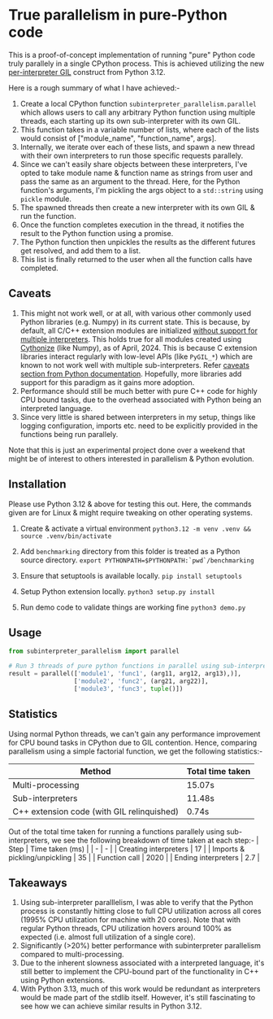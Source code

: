 # True parallelism in pure-Python code

This is a proof-of-concept implementation of running "pure" Python code truly parallely in a single CPython process. This is achieved utilizing the new [per-interpreter GIL](https://peps.python.org/pep-0684/) construct from Python 3.12.

Here is a rough summary of what I have achieved:-

1. Create a local CPython function `subinterpreter_parallelism.parallel` which allows users to call any arbitrary Python function using multiple threads, each starting up its own sub-interpreter with its own GIL.
1. This function takes in a variable number of lists, where each of the lists would consist of ["module_name", "function_name", args].
1. Internally, we iterate over each of these lists, and spawn a new thread with their own interpreters to run those specific requests parallely.
1. Since we can't easily share objects between these interpreters, I've opted to take module name & function name as strings from user and pass the same as an argument to the thread. Here, for the Python function's arguments, I'm pickling the args object to a `std::string` using `pickle` module.
1. The spawned threads then create a new interpreter with its own GIL & run the function.
1. Once the function completes execution in the thread, it notifies the result to the Python function using a promise.
1. The Python function then unpickles the results as the different futures get resolved, and add them to a list.
1. This list is finally returned to the user when all the function calls have completed.

## Caveats

1. This might not work well, or at all, with various other commonly used Python libraries (e.g. Numpy) in its current state. This is because, by default, all C/C++ extension modules are initialized [without support for multiple interpreters](https://docs.python.org/3/c-api/module.html#c.Py_mod_multiple_interpreters). This holds true for all modules created using [Cythonize](https://github.com/cython/cython/blob/368bbde62565f8798e061754caf60c94107f2d8c/Cython/Compiler/ModuleNode.py#L3547) (like Numpy), as of April, 2024. This is because C extension libraries interact regularly with low-level APIs (like `PyGIL_*`) which are known to not work well with multiple sub-interpreters. Refer [caveats section from Python documentation](https://docs.python.org/3/c-api/init.html#bugs-and-caveats). Hopefully, more libraries add support for this paradigm as it gains more adoption.
2. Performance should still be much better with pure C++ code for highly CPU bound tasks, due to the overhead associated with Python being an interpreted language.
3. Since very little is shared between interpreters in my setup, things like logging configuration, imports etc. need to be explicitly provided in the functions being run parallely.

Note that this is just an experimental project done over a weekend that might be of interest to others interested in parallelism & Python evolution.


## Installation
Please use Python 3.12 & above for testing this out.
Here, the commands given are for Linux & might require tweaking on other operating systems.

1. Create & activate a virtual environment 
`python3.12 -m venv .venv && source .venv/bin/activate`

1. Add `benchmarking` directory from this folder is treated as a Python source directory. 
```export PYTHONPATH=$PYTHONPATH:`pwd`/benchmarking```

1. Ensure that setuptools is available locally.
`pip install setuptools`

1. Setup Python extension locally.
`python3 setup.py install`

1. Run demo code to validate things are working fine
`python3 demo.py`

## Usage
```py
from subinterpreter_parallelism import parallel

# Run 3 threads of pure python functions in parallel using sub-interpreters.
result = parallel(['module1', 'func1', (arg11, arg12, arg13),)],
                  ['module2', 'func2', (arg21, arg22)],
                  ['module3', 'func3', tuple()])
```


## Statistics
Using normal Python threads, we can't gain any performance improvement for CPU bound tasks in CPython due to GIL contention. Hence, comparing parallelism using a simple factorial function, we get the following statistics:-

| Method | Total time taken | 
| - | - |
Multi-processing | 15.07s
Sub-interpreters | 11.48s |
C++ extension code (with GIL relinquished) |  0.74s 

Out of the total time taken for running a functions parallely using sub-interpreters, we see the following breakdown of time taken at each step:-
| Step | Time taken (ms) |
| - | - |
| Creating interpreters | 17 | 
| Imports & pickling/unpickling | 35 |
| Function call | 2020 |
| Ending interpreters | 2.7 |


## Takeaways

1. Using sub-interpreter paralllelism, I was able to verify that the Python process is constantly hitting close to full CPU utilization across all cores (1995% CPU utilization for machine with 20 cores). Note that with regular Python threads, CPU utilization hovers around 100% as expected (i.e. almost full utilization of a single core).
2. Significantly (>20%) better performance with subinterpreter parallelism compared to multi-processing.
3. Due to the inherent slowness associated with a interpreted language, it's still better to implement the CPU-bound part of the functionality in C++ using Python extensions.
4. With Python 3.13, much of this work would be redundant as interpreters would be made part of the stdlib itself. However, it's still fascinating to see how we can achieve similar results in Python 3.12.

